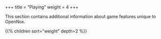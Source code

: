 +++
title = "Playing"
weight = 4
+++

This section contains additional information about game features unique to OpenNox.

{{% children sort="weight" depth=2 %}}